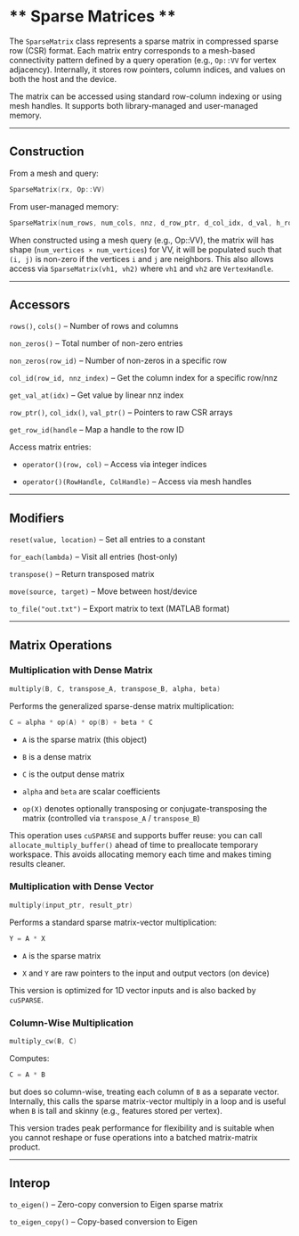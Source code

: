 # ** Sparse Matrices ** 

The `SparseMatrix` class represents a sparse matrix in compressed sparse row (CSR) format. Each matrix entry corresponds to a mesh-based connectivity pattern defined by a query operation (e.g., `Op::VV` for vertex adjacency). Internally, it stores row pointers, column indices, and values on both the host and the device.

The matrix can be accessed using standard row-column indexing or using mesh handles. It supports both library-managed and user-managed memory.

---

## **Construction**

From a mesh and query:
```cpp
SparseMatrix(rx, Op::VV)
```

From user-managed memory:
```cpp
SparseMatrix(num_rows, num_cols, nnz, d_row_ptr, d_col_idx, d_val, h_row_ptr, h_col_idx, h_val)
```

When constructed using a mesh query (e.g., Op::VV), the matrix will has shape (`num_vertices × num_vertices`) for VV, it will be populated such that `(i, j)` is non-zero if the vertices `i` and `j` are neighbors. This also allows access via `SparseMatrix(vh1, vh2)` where `vh1` and `vh2` are `VertexHandle`.

---

## **Accessors**

`rows()`, `cols()` – Number of rows and columns

`non_zeros()` – Total number of non-zero entries

`non_zeros(row_id)` – Number of non-zeros in a specific row

`col_id(row_id, nnz_index)` – Get the column index for a specific row/nnz

`get_val_at(idx)` – Get value by linear nnz index

`row_ptr()`, `col_idx()`, `val_ptr()` – Pointers to raw CSR arrays

`get_row_id(handle` – Map a handle to the row ID

Access matrix entries:

- `operator()(row, col)` – Access via integer indices

- `operator()(RowHandle, ColHandle)` – Access via mesh handles


---

## **Modifiers**

`reset(value, location)` – Set all entries to a constant

`for_each(lambda)` – Visit all entries (host-only)

`transpose()` – Return transposed matrix

`move(source, target)` – Move between host/device

`to_file("out.txt")` – Export matrix to text (MATLAB format)


---

## **Matrix Operations**

### Multiplication with Dense Matrix

```cpp 
multiply(B, C, transpose_A, transpose_B, alpha, beta)
```

Performs the generalized sparse-dense matrix multiplication:

```cpp
C = alpha * op(A) * op(B) + beta * C
```

- `A` is the sparse matrix (this object)

- `B` is a dense matrix

- `C` is the output dense matrix

- `alpha` and `beta` are scalar coefficients

- `op(X)` denotes optionally transposing or conjugate-transposing the matrix (controlled via `transpose_A` / `transpose_B`)

This operation uses `cuSPARSE` and supports buffer reuse: you can call `allocate_multiply_buffer()` ahead of time to preallocate temporary workspace. This avoids allocating memory each time and makes timing results cleaner.

### Multiplication with Dense Vector

```cpp
multiply(input_ptr, result_ptr)
```

Performs a standard sparse matrix-vector multiplication:

```cpp 
Y = A * X
```

- `A` is the sparse matrix

- `X` and `Y` are raw pointers to the input and output vectors (on device)

This version is optimized for 1D vector inputs and is also backed by `cuSPARSE`.

### Column-Wise Multiplication

```cpp
multiply_cw(B, C)
```

Computes:

```cpp
C = A * B
```

but does so column-wise, treating each column of `B` as a separate vector. Internally, this calls the sparse matrix-vector multiply in a loop and is useful when `B` is tall and skinny (e.g., features stored per vertex).

This version trades peak performance for flexibility and is suitable when you cannot reshape or fuse operations into a batched matrix-matrix product.

---

## **Interop**

`to_eigen()` – Zero-copy conversion to Eigen sparse matrix

`to_eigen_copy()` – Copy-based conversion to Eigen


